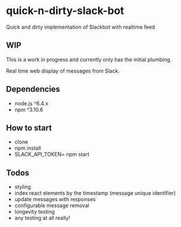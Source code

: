 # quick-n-dirty-slack-bot
Quick and dirty implementation of Slackbot with realtime feed

## WIP
This is a work in progress and currently only has the initial plumbing.

Real time web display of messages from Slack.

## Dependencies
* node.js ^6.4.x
* npm ^3.10.6

## How to start
* clone
* npm install
* SLACK_API_TOKEN=<use your slack token here> npm start

## Todos
* styling
* index react elements by the timestamp (message unique identifier)
* update messages with responses
* configurable message removal
* longevity testing
* any testing at all really!
